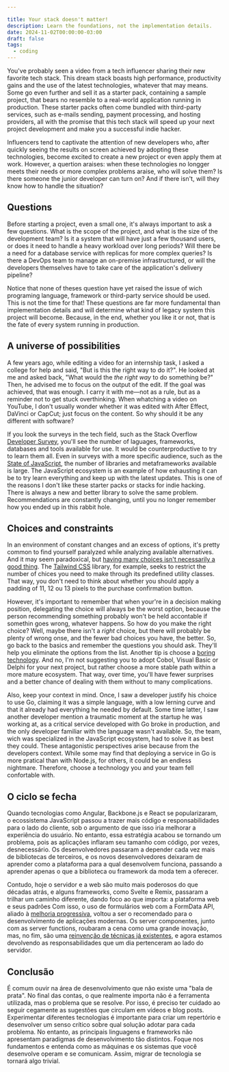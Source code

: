 ```yaml
---

title: Your stack doesn't matter!
description: Learn the foundations, not the implementation details.
date: 2024-11-02T00:00:00-03:00
draft: false
tags:
  - coding
---
```


You've probably seen a video from a tech influencer sharing their new favorite tech stack. This dream stack boasts high performance, productivity gains and the use of the latest technologies, whatever that may means. Some go even further and sell it as a starter   pack, containing a sample project, that bears no resemble to a real-world application running in production. These starter packs often come bundled with third-party services, such as e-mails sending, payment processing, and hosting providers, all with the promise that this tech stack will speed up your next project development and make you a successful indie hacker. 

Influencers tend to captivate the attention of new developers who, after quickly seeing the results on screen achieved by adopting these technologies, become excited to create a new project or even apply them at work. However, a quertion araises: when these technologies no longger meets their needs or more complex problems araise, who will solve them? Is there someone the junior developer can turn on? And if there isn't, will they know how to handle the situation?

## Questions

Before starting a project, even a small one, it's always important to ask a few questions. What is the scope of the project, and what is the size of the development team? Is it a system that will have just a few thousand users, or does it need to handle a heavy workload over long periods? Will there be a need for a database service with replicas for more complex queries? Is there a DevOps team to manage an on-premise infrastructured, or will the developers themselves have to take care of the application's delivery pipeline?

Notice that none of theses question have yet raised the issue of wich programing language, framework or third-party service should be used. This is not the time for that! These questions are far more fundamental than implementation details and will determine what kind of legacy system this project will become. Because, in the end, whether you like it or not, that is the fate of every system running in production.

## A universe of possibilities

A few years ago, while editing a video for an internship task, I asked a college for help and said, "But is this the right way to do it?". He looked at me and asked back, "What would the _the right way_ to do something be?" Then, he advised me to focus on the output of the edit. If the goal was achieved, that was enough. I carry it with me—not as a rule, but as a reminder not to get stuck overthinking. When whatching a video on YouTube, I don't usually wonder whether it was edited with After Effect, DaVinci or CapCut; just focus on the content. So why should it be any different with software?

If you look the surveys in the tech field, such as the Stack Overflow [Developer Survey](https://survey.stackoverflow.com), you'll see the number of laguages, frameworks, databases and tools available for use. It would be counterproductive to try to learn them all. Even in surveys with a more specific audience, such as the [State of JavaScript](https://stateofjs.com/en-US), the number of libraries and metaframeworks available is large. The JavaScript ecosystem is an example of how exhausting it can be to try learn everything and keep up with the latest updates. This is one of the reasons I don't like these starter packs or stacks for indie hacking. There is always a new and better library to solve the same problem. Recommendations are constantly changing, until you no longer remember how you ended up in this rabbit hole.

## Choices and constraints

In an environment of constant changes and an excess of options, it's pretty common to find yourself paralyzed while analyzing  available alternatives. And it may seem paradoxical, but [having many choices isn't necessarily a good thing](https://www.youtube.com/watch?v=VO6XEQIsCoM). The [Tailwind CSS](https://tailwindcss.com/) library, for example, seeks to restrict the number of chices you need to make through its predefined utility classes. That way, you don't need to think about whether you should apply a padding of 11, 12 ou 13 pixels to the purchase confirmation button.

However, it's important to remember that when your're in a decision making position, delegating the choice will always be the worst option, because the person recommending something probably won't be held accontable if somethin goes wrong, whatever happens. So how do you make the right choice? Well, maybe there isn't a _right_ choice, but there will probably be plenty of wrong onse, and the fewer bad choices you have, the better. So, go back to the basics and remember the questions you should ask. They'll help you eliminate the options from the list. Another tip is choose a [boring technology](https://boringtechnology.club). And no, I'm not suggesting you to adopt Cobol, Visual Basic or Delphi for your next project, but rather choose a more stable path within a more mature ecosystem. That way, over time, you'll have fewer surprises and a better chance of dealing with them without to many complications. 

Also, keep your context in mind. Once, I saw a developer justify his choice to use Go, claiming it was a simple language, with a low lerning curve and that it already had everything he needed by default. Some time latter, I saw another developer mention a traumatic moment at the startup he was working at, as a critical service developed with Go broke in production, and the only developer familiar with the language wasn't available. So, the team, wich was specialized in the JavaScript ecosystem, had to solve it as best they could. These antagonistic perspectives arise because from the developers context. While some may find that deploying a service in Go is more pratical than with Node.js, for others, it could be an endless nightmare. Therefore, choose a technology you and your team fell confortable with.

## O ciclo se fecha

Quando tecnologias como Angular, Backbone.js e React se popularizaram, o ecossistema JavaScript passou a trazer mais código e responsabilidades para o lado do cliente, sob o argumento de que isso iria melhorar a experiência do usuário. No entanto, essa estratégia acabou se tornando um problema, pois as aplicações inflaram seu tamanho com código, por vezes, desnecessário. Os desenvolvedores passaram a depender cada vez mais de bibliotecas de terceiros, e os novos desenvolvedores deixaram de aprender como a plataforma para a qual desenvolvem funciona, passando a aprender apenas o que a biblioteca ou framework da moda tem a oferecer.

Contudo, hoje o servidor e a web são muito mais poderosos do que décadas atrás, e alguns frameworks, como Svelte e Remix, passaram a trilhar um caminho diferente, dando foco ao que importa: a plataforma web e seus padrões Com isso, o uso de formulários web com a FormData API, aliado à [melhoria progressiva](https://developer.mozilla.org/en-US/docs/Glossary/Progressive_Enhancement 'Documentação da MDN sobre melhoria progressiva'), voltou a ser o recomendado para o desenvolvimento de aplicações modernas. Os server componentes, junto com as server functions, roubaram a cena como uma grande inovação, mas, no fim, são uma [reinvenção de técnicas já existentes](https://youtu.be/uXCipjbcQfM?t=1641&si=SKrNflKHr4R-KR3B, 'Rich Harris sobre nos arrependermos de reinventar o RPC'), e agora estamos devolvendo as responsabilidades que um dia pertenceram ao lado do servidor.

## Conclusão

É comum ouvir na área de desenvolvimento que não existe uma "bala de prata". No final das contas, o que realmente importa não é a ferramenta utilizada, mas o problema que se resolve. Por isso, é preciso ter cuidado ao seguir cegamente as sugestões que circulam em vídeos e blog posts. Experimentar diferentes tecnologias é importante para criar um repertório e desenvolver um senso crítico sobre qual solução adotar para cada problema. No entanto, as principais linguagens e frameworks não apresentam paradigmas de desenvolvimento tão distintos. Foque nos fundamentos e entenda como as máquinas e os sistemas que você desenvolve operam e se comunicam. Assim, migrar de tecnologia se tornará algo trivial.
